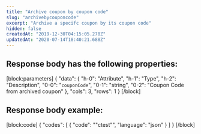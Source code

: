 ```yaml
---
title: "Archive coupon by coupon code"
slug: "archivebycouponcode"
excerpt: "Archive a specifc coupon by its coupon code"
hidden: false
createdAt: "2019-12-30T04:15:05.270Z"
updatedAt: "2020-07-14T18:40:21.688Z"
---
```

## Response body has the following properties:
[block:parameters]
{
  "data": {
    "h-0": "Attribute",
    "h-1": "Type",
    "h-2": "Description",
    "0-0": "`couponCode`",
    "0-1": "string",
    "0-2": "Coupon Code from archived coupon"
  },
  "cols": 3,
  "rows": 1
}
[/block]
## Response body example:
[block:code]
{
  "codes": [
    {
      "code": "\"ctest\"",
      "language": "json"
    }
  ]
}
[/block]